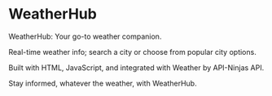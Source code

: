 # WeatherHub
WeatherHub: Your go-to weather companion. 

Real-time weather info; search a city or choose from popular city options. 

Built with HTML, JavaScript, and integrated with Weather by API-Ninjas API. 

Stay informed, whatever the weather, with WeatherHub.
